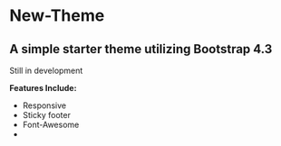 # New-Theme
## A simple starter theme utilizing Bootstrap 4.3

Still in development

__Features Include:__
* Responsive
* Sticky footer
* Font-Awesome
*
